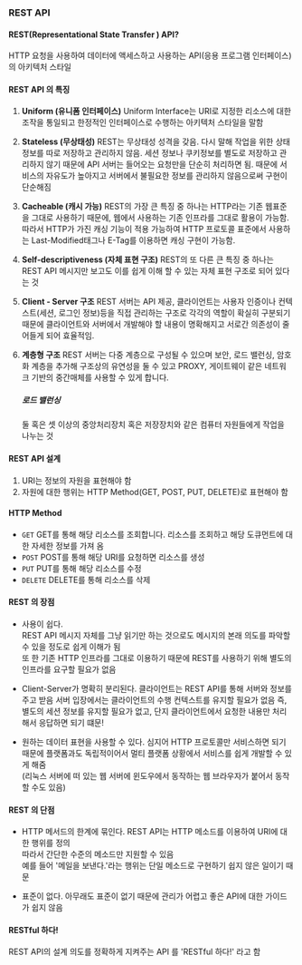 ### REST API

#### REST(Representational State Transfer ) API?
 HTTP 요청을 사용하여 데이터에 액세스하고 사용하는 API(응용 프로그램 인터페이스)의 아키텍처 스타일

#### REST API 의 특징
1) **Uniform (유니폼 인터페이스)**
Uniform Interface는 URI로 지정한 리소스에 대한 조작을 통일되고 한정적인 인터페이스로 수행하는 아키텍처 스타일을 말함

2) **Stateless (무상태성)**
REST는 무상태성 성격을 갖음. 다시 말해 작업을 위한 상태정보를 따로 저장하고 관리하지 않음. 세션 정보나 쿠키정보를 별도로 저장하고 관리하지 않기 때문에 API 서버는 들어오는 요청만을 단순히 처리하면 됨. 때문에 서비스의 자유도가 높아지고 서버에서 불필요한 정보를 관리하지 않음으로써 구현이 단순해짐

3) **Cacheable (캐시 가능)**
REST의 가장 큰 특징 중 하나는 HTTP라는 기존 웹표준을 그대로 사용하기 때문에, 웹에서 사용하는 기존 인프라를 그대로 활용이 가능함. 따라서 HTTP가 가진 캐싱 기능이 적용 가능하여 HTTP 프로토콜 표준에서 사용하는 Last-Modified태그나 E-Tag를 이용하면 캐싱 구현이 가능함.

4) **Self-descriptiveness (자체 표현 구조)**
REST의 또 다른 큰 특징 중 하나는 REST API 메시지만 보고도 이를 쉽게 이해 할 수 있는 자체 표현 구조로 되어 있다는 것

5) **Client - Server 구조**
REST 서버는 API 제공, 클라이언트는 사용자 인증이나 컨텍스트(세션, 로그인 정보)등을 직접 관리하는 구조로 각각의 역할이 확실히 구분되기 때문에 클라이언트와 서버에서 개발해야 할 내용이 명확해지고 서로간 의존성이 줄어들게 되어 효율적임.

6) **계층형 구조**
REST 서버는 다중 계층으로 구성될 수 있으며 보안, 로드 밸런싱, 암호화 계층을 추가해 구조상의 유연성을 둘 수 있고 PROXY, 게이트웨이 같은 네트워크 기반의 중간매체를 사용할 수 있게 합니다.   

    ##### 로드 밸런싱
    둘 혹은 셋 이상의 중앙처리장치 혹은 저장장치와 같은 컴퓨터 자원들에게 작업을 나누는 것    
    
     
#### REST API 설계 
1. URI는 정보의 자원을 표현해야 함
2. 자원에 대한 행위는 HTTP Method(GET, POST, PUT, DELETE)로 표현해야 함

#### HTTP Method
* ```GET```	GET를 통해 해당 리소스를 조회합니다. 리소스를 조회하고 해당 도큐먼트에 대한 자세한 정보를 가져 옴<br>
* ```POST```	POST를 통해 해당 URI를 요청하면 리소스를 생성 <br>
* ```PUT```	PUT를 통해 해당 리소스를 수정<br>
*  ```DELETE```	DELETE를 통해 리소스를 삭제<br>

#### REST 의 장점
 - 사용이 쉽다.   
 REST API 메시지 자체를 그냥 읽기만 하는 것으로도 메시지의 본래 의도를 파악할 수 있을 정도로 쉽게 이해가 됨   
 또 한 기존 HTTP 인프라를 그대로 이용하기 때문에 REST를 사용하기 위해 별도의 인프라를 요구할 필요가 없음

 - Client-Server가 명확히 분리된다.
 클라이언트는 REST API를 통해 서버와 정보를 주고 받음
  서버 입장에서는 클라이언트의 수행 컨텍스트를 유지할 필요가 없음 
  즉, 별도의 세션 정보를 유지할 필요가 없고, 단지 클라이언트에서 요청한 내용만 처리해서 응답하면 되기 떄문!

- 원하는 데이터 표현을 사용할 수 있다.
심지어 HTTP 프로토콜만 서비스하면 되기 때문에 플랫폼과도 독립적이어서 멀티 플랫폼 상황에서 서비스를 쉽게 개발할 수 있게 해줌   
 (리눅스 서버에 떠 있는 웹 서버에 윈도우에서 동작하는 웹 브라우자가 붙어서 동작할 수도 있음)

 #### REST 의 단점
 - HTTP 메서드의 한계에 묶인다.
 REST API는 HTTP 메소드를 이용하여 URI에 대한 행위를 정의   
따라서 간단한 수준의 메소드만 지원할 수 있음    
 예를 들어 '메일을 보낸다.'라는 행위는 단일 메소드로 구현하기 쉽지 않은 일이기 때문

- 표준이 없다.
아무래도 표준이 없기 때문에 관리가 어렵고 좋은 API에 대한 가이드가 쉽지 않음

#### RESTful 하다!
REST API의 설계 의도를 정확하게 지켜주는 API 를 'RESTful 하다!' 라고 함